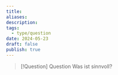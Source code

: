 ```yaml
---
title: 
aliases: 
description: 
tags:
  - type/question
date: 2024-05-23
draft: false
publish: true
---
```



> [!Question] Question
> Was ist sinnvoll?
